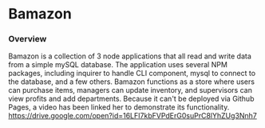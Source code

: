 # Bamazon

### Overview

Bamazon is a collection of 3 node applications that all read and write data from a simple mySQL database. The application uses several NPM packages, including inquirer to handle CLI component, mysql to connect to the database, and a few others. Bamazon functions as a store where users can purchase items, managers can update inventory, and supervisors can view profits and add departments. Because it can't be deployed via Github Pages, a video has been linked her to demonstrate its functionality. https://drive.google.com/open?id=16LFI7kbFVPdErG0suPrC8lYhZUg3Nnh7
